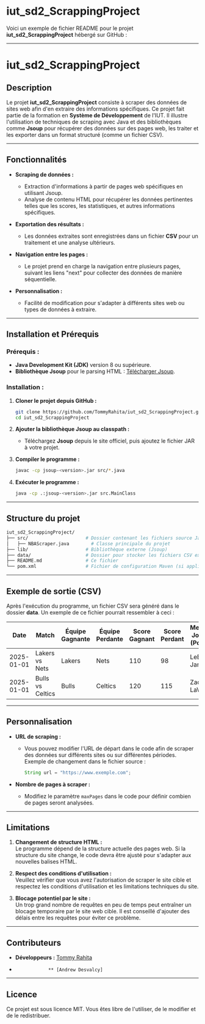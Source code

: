 # iut_sd2_ScrappingProject
Voici un exemple de fichier README pour le projet **iut_sd2_ScrappingProject** hébergé sur GitHub :

---

# **iut_sd2_ScrappingProject**

## **Description**
Le projet **iut_sd2_ScrappingProject** consiste à scraper des données de sites web afin d'en extraire des informations spécifiques. Ce projet fait partie de la formation en **Système de Développement** de l'IUT. Il illustre l'utilisation de techniques de scraping avec Java et des bibliothèques comme **Jsoup** pour récupérer des données sur des pages web, les traiter et les exporter dans un format structuré (comme un fichier CSV).

---

## **Fonctionnalités**
- **Scraping de données :**
  - Extraction d'informations à partir de pages web spécifiques en utilisant Jsoup.
  - Analyse de contenu HTML pour récupérer les données pertinentes telles que les scores, les statistiques, et autres informations spécifiques.

- **Exportation des résultats :**
  - Les données extraites sont enregistrées dans un fichier **CSV** pour un traitement et une analyse ultérieurs.
  
- **Navigation entre les pages :**
  - Le projet prend en charge la navigation entre plusieurs pages, suivant les liens "next" pour collecter des données de manière séquentielle.

- **Personnalisation :**
  - Facilité de modification pour s'adapter à différents sites web ou types de données à extraire.

---

## **Installation et Prérequis**

### **Prérequis :**
- **Java Development Kit (JDK)** version 8 ou supérieure.
- **Bibliothèque Jsoup** pour le parsing HTML : [Télécharger Jsoup](https://jsoup.org/download).

### **Installation :**
1. **Cloner le projet depuis GitHub :**
   ```bash
   git clone https://github.com/TommyRahita/iut_sd2_ScrappingProject.git
   cd iut_sd2_ScrappingProject
   ```

2. **Ajouter la bibliothèque Jsoup au classpath :**
   - Téléchargez **Jsoup** depuis le site officiel, puis ajoutez le fichier JAR à votre projet.
   
3. **Compiler le programme :**
   ```bash
   javac -cp jsoup-<version>.jar src/*.java
   ```

4. **Exécuter le programme :**
   ```bash
   java -cp .:jsoup-<version>.jar src.MainClass
   ```

---

## **Structure du projet**

```bash
iut_sd2_ScrappingProject/
├── src/                     # Dossier contenant les fichiers source Java
│   ├── NBAScraper.java        # Classe principale du projet
├── lib/                     # Bibliothèque externe (Jsoup)
├── data/                    # Dossier pour stocker les fichiers CSV exportés
├── README.md                # Ce fichier
└── pom.xml                  # Fichier de configuration Maven (si applicable)
```

---

## **Exemple de sortie (CSV)**
Après l'exécution du programme, un fichier CSV sera généré dans le dossier **data**. Un exemple de ce fichier pourrait ressembler à ceci :

| Date       | Match           | Équipe Gagnante | Équipe Perdante | Score Gagnant | Score Perdant | Meilleur Joueur (Points) | Points | Meilleur Joueur (Rebonds) | Rebonds |
|------------|-----------------|-----------------|-----------------|---------------|---------------|--------------------------|--------|---------------------------|---------|
| 2025-01-01 | Lakers vs Nets  | Lakers          | Nets            | 110           | 98            | LeBron James             | 30     | Anthony Davis             | 15      |
| 2025-01-01 | Bulls vs Celtics| Bulls           | Celtics         | 120           | 115           | Zach LaVine              | 40     | Nikola Vucevic            | 12      |

---

## **Personnalisation**

- **URL de scraping :**
  - Vous pouvez modifier l'URL de départ dans le code afin de scraper des données sur différents sites ou sur différentes périodes. Exemple de changement dans le fichier source :
    ```java
    String url = "https://www.exemple.com";
    ```

- **Nombre de pages à scraper :**
  - Modifiez le paramètre `maxPages` dans le code pour définir combien de pages seront analysées.

---

## **Limitations**
1. **Changement de structure HTML :**  
   Le programme dépend de la structure actuelle des pages web. Si la structure du site change, le code devra être ajusté pour s'adapter aux nouvelles balises HTML.
   
2. **Respect des conditions d'utilisation :**  
   Veuillez vérifier que vous avez l'autorisation de scraper le site cible et respectez les conditions d'utilisation et les limitations techniques du site.

3. **Blocage potentiel par le site :**  
   Un trop grand nombre de requêtes en peu de temps peut entraîner un blocage temporaire par le site web cible. Il est conseillé d'ajouter des délais entre les requêtes pour éviter ce problème.

---

## **Contributeurs**

- **Développeurs :** [Tommy Rahita](https://github.com/TommyRahita)
-                 ** [Andrew Desvalcy]
---

## **Licence**
Ce projet est sous licence MIT. Vous êtes libre de l'utiliser, de le modifier et de le redistribuer.
